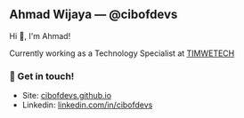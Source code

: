 ## Ahmad Wijaya — @cibofdevs

Hi 👋, I'm Ahmad!

Currently working as a Technology Specialist at [TIMWETECH](https://timwetech.com)
  
### 💬 Get in touch!
- Site: [cibofdevs.github.io](https://cibofdevs.github.io)
- Linkedin: [linkedin.com/in/cibofdevs](https://www.linkedin.com/in/cibofdevs)
